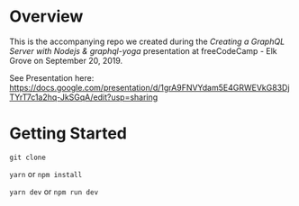 # Overview
This is the accompanying repo we created during the *Creating a GraphQL Server with Nodejs & graphql-yoga* presentation at freeCodeCamp - Elk Grove on September 20, 2019.

See Presentation here: https://docs.google.com/presentation/d/1grA9FNVYdam5E4GRWEVkG83DjTYrT7c1a2hq-JkSGqA/edit?usp=sharing

# Getting Started

`git clone`

`yarn` or `npm install` 

`yarn dev` or `npm run dev`

